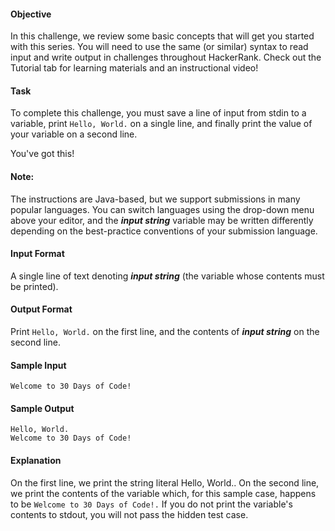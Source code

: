 #### Objective
In this challenge, we review some basic concepts that will get you started with this series. You will need to use the same (or similar) syntax to read input and write output in challenges throughout HackerRank. Check out the Tutorial tab for learning materials and an instructional video!

#### Task
To complete this challenge, you must save a line of input from stdin to a variable, print `Hello, World.` on a single line, and finally print the value of your variable on a second line.

You've got this!

#### Note: 
The instructions are Java-based, but we support submissions in many popular languages. You can switch languages using the drop-down menu above your editor, and the ***input string*** variable may be written differently depending on the best-practice conventions of your submission language.

#### Input Format

A single line of text denoting ***input string*** (the variable whose contents must be printed).

#### Output Format

Print `Hello, World.` on the first line, and the contents of ***input string*** on the second line.

#### Sample Input
```
Welcome to 30 Days of Code!
```
#### Sample Output
```
Hello, World. 
Welcome to 30 Days of Code!
```
#### Explanation

On the first line, we print the string literal Hello, World.. On the second line, we print the contents of the  variable which, for this sample case, happens to be `Welcome to 30 Days of Code!.` If you do not print the variable's contents to stdout, you will not pass the hidden test case.
